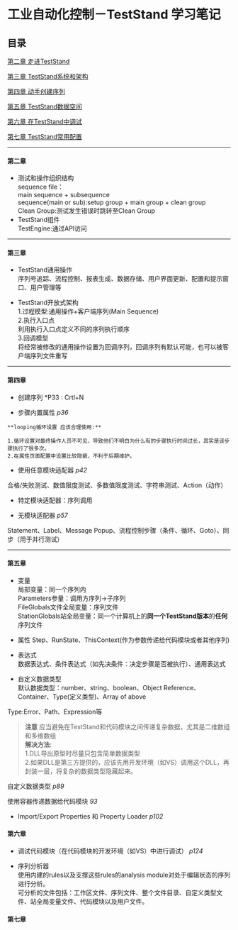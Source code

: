 # 工业自动化控制－TestStand 学习笔记
## 目录
[第二章 走进TestStand](#第二章)

[第三章 TestStand系统和架构](#第三章)

[第四章 动手创建序列](#第四章)

[第五章 TestStand数据空间](#第五章)

[第六章 在TestStand中调试](#第六章)

[第七章 TestStand常用配置](#第七章)
***
#### 第二章
* 测试和操作组织结构  
sequence file：  
main sequence + subsequence  
sequence(main or sub):setup group + main group + clean group  
Clean Group:测试发生错误时跳转至Clean Group
* TestStand组件  
TestEngine:通过API访问  
***

#### 第三章
* TestStand通用操作  
序列号追踪、流程控制、报表生成、数据存储、用户界面更新、配置和提示窗口、用户管理等

* TestStand开放式架构  
1.过程模型:通用操作+客户端序列(Main Sequence)  
2.执行入口点   
利用执行入口点定义不同的序列执行顺序    
3.回调模型    
将经常被修改的通用操作设置为回调序列，回调序列有默认可能，也可以被客户端序列文件重写
***

#### 第四章
* 创建序列 *P33 : Crtl+N

* 步骤内置属性 *p36*  
```
**looping循环设置 应该合理使用:**

1.循环设置对最终操作人员不可见，导致他们不明白为什么有的步骤执行时间过长，其实是该步骤执行了很多次。  
2.在属性页面配置中设置比较隐蔽，不利于后期维护。
```
* 使用任意模块适配器 *p42*  

合格/失败测试、数值限度测试、多数值限度测试、字符串测试、Action（动作）

* 特定模块适配器：序列调用

* 无模块适配器 *p57*

Statement、Label、Message Popup、流程控制步骤（条件、循环、Goto）、同步（用于并行测试）
***

#### 第五章
* 变量  
局部变量：同一个序列内  
Parameters参量：调用方序列->子序列  
FileGlobals文件全局变量：序列文件  
StationGlobals站全局变量：同一个计算机上的**同一个TestStand版本**的**任何**序列文件  

* 属性
Step、RunState、ThisContext(作为参数传递给代码模块或者其他序列)

* 表达式  
数据表达式、条件表达式（如先决条件：决定步骤是否被执行）、通用表达式

* 自定义数据类型  
默认数据类型：number、string、boolean、Object Reference、Container、Type(定义类型)、Array of above

Type:Error、Path、Expression等

>**注意** 应当避免在TestStand和代码模块之间传递复杂数据，尤其是二维数组和多维数组  
>**解决方法**:  
>1.DLL导出原型时尽量只包含简单数据类型  
>2.如果DLL是第三方提供的，应该先用开发环境（如VS）调用这个DLL，再封装一层，将复杂的数据类型隐藏起来。

自定义数据类型 *p89*

使用容器传递数据给代码模块 *93*   

* Import/Export Properties 和 Property Loader  *p102*

#### 第六章
* 调试代码模块（在代码模块的开发环境（如VS）中进行调试） *p124*

* 序列分析器  
使用内建的rules以及支撑这些rules的analysis module对处于编辑状态的序列进行分析。  
可分析的文件包括：工作区文件、序列文件、整个文件目录、自定义类型文件、站全局变量文件、代码模块以及用户文件。

#### 第七章

